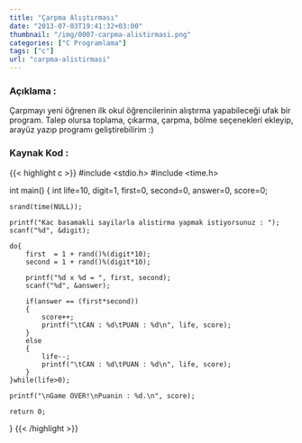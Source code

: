```yaml
---
title: "Çarpma Alıştırması"
date: "2013-07-03T19:41:32+03:00"
thumbnail: "/img/0007-carpma-alistirmasi.png"
categories: ["C Programlama"]
tags: ["c"]
url: "carpma-alistirmasi"
---
```


### Açıklama :
Çarpmayı yeni öğrenen ilk okul öğrencilerinin alıştırma yapabileceği ufak bir program. Talep olursa toplama, çıkarma, çarpma, bölme seçenekleri ekleyip, arayüz yazıp programı geliştirebilirim :)

### Kaynak Kod :
{{< highlight c >}}
#include <stdio.h>
#include <time.h>

int main()
{
    int life=10, digit=1, first=0, second=0, answer=0, score=0;

    srand(time(NULL));
    
    printf("Kac basamakli sayilarla alistirma yapmak istiyorsunuz : ");
    scanf("%d", &digit);
    
    do{
        first  = 1 + rand()%(digit*10);
        second = 1 + rand()%(digit*10);
        
        printf("%d x %d = ", first, second);
        scanf("%d", &answer);
        
        if(answer == (first*second))
        {
            score++;
            printf("\tCAN : %d\tPUAN : %d\n", life, score);
        }
        else
        {
            life--;
            printf("\tCAN : %d\tPUAN : %d\n", life, score);
        }
    }while(life>0);
    
    printf("\nGame OVER!\nPuanin : %d.\n", score);

    return 0;
}
{{< /highlight >}}
